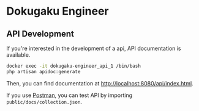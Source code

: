 # Dokugaku Engineer

## API Development

If you're interested in the development of a api, API documentation is available.

```sh
docker exec -it dokugaku-engineer_api_1 /bin/bash
php artisan apidoc:generate
```

Then, you can find documentation at [http://localhost:8080/api/index.html](http://localhost:8080/api/index.html).

If you use [Postman](https://www.getpostman.com/), you can test API by importing `public/docs/collection.json`.
